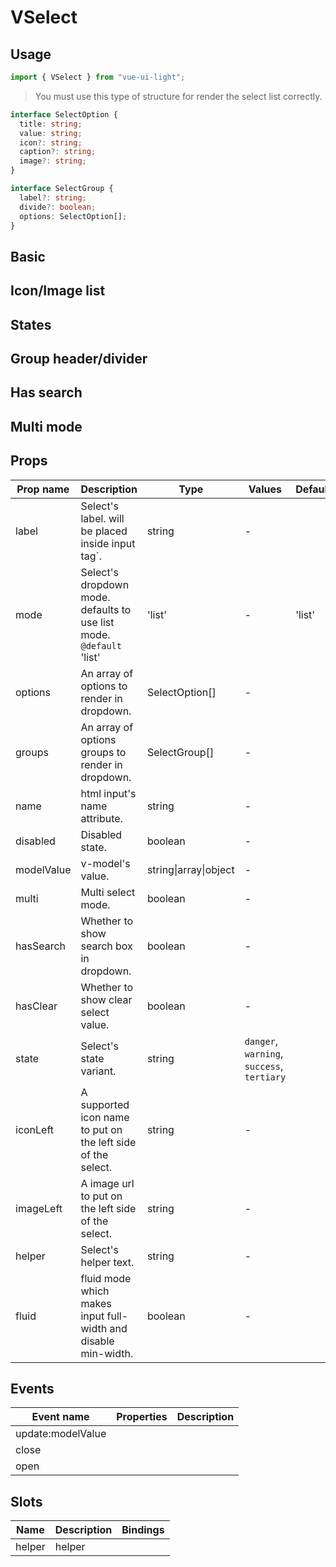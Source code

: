 # VSelect

## Usage

```js
import { VSelect } from "vue-ui-light";
```

> You must use this type of structure for render the select list correctly.

```ts
interface SelectOption {
  title: string;
  value: string;
  icon?: string;
  caption?: string;
  image?: string;
}

interface SelectGroup {
  label?: string;
  divide?: boolean;
  options: SelectOption[];
}
```

## Basic

<example min-height="550" :modelData="modelData">
<template #preview="{ data }">
	<v-row class="flex flex-row gap-8">
		<v-select :model-value="modelData ? modelData : ''"
			:options="[
			{
			    title: 'Today',
			    caption: 'email1@email.com',
			    value: '1',
			},
			{
			    title: 'Yesterday',
			    caption: 'email2@email.com',
			    value: '2',
			},
			{
			    title: 'Current week',
			    caption: 'email3@email.com',
			    value: '3',
			},
			{
			    title: 'Last 15 days',
			    caption: 'email4@email.com',
			    value: '4',
			},
            ]"
		label="Select Basic"
		@update:modelValue="modelData =  $event"
		/>
				<v-select :model-value="modelData ? modelData : ''"
				icon-left="description"
				:options="[
                {
                    title: 'Today',
                    caption: 'email1@email.com',
                    value: '1',
                },
                {
                    title: 'Yesterday',
                    caption: 'email2@email.com',
                    value: '2',
                },
                {
                    title: 'Current week',
                    caption: 'email3@email.com',
                    value: '3',
                },
                {
                    title: 'Last 15 days',
                    caption: 'email4@email.com',
                    value: '4',
                },
            ]"
			label="Select Icon"
			@update:modelValue="modelData =  $event"
			/>
			<v-select :model-value="modelData ? modelData : ''"
				image-left="https://www.uifaces.co/wp-content/themes/uifaces-theme/src/img/home-animation/avatar-4.svg"
				:options='[
                        {
                            title: "Today",
                            caption: "email1@email.com",
                            value: "1",
                        },
                        {
                            title: "Yesterday",
                            caption: "email2@email.com",
                            value: "2",
                        },
                        {
                            title: "Current week",
                            caption: "email3@email.com",
                            value: "3",
                        },
                    ]'
			label="Select Image"
			@update:modelValue="modelData =  $event"
			/>
			<v-row>
			<div class="w-px h-px overflow-hidden text-neutral-25">{{modelData}}</div>
			<div class="w-px h-px overflow-hidden text-neutral-25">{{data}}</div>
			</v-row>
	</v-row>
</template>

<template v-slot:source>

```html
<v-select v-model="select" :options="Options" label="Select Basic" />
<v-select
  v-model="select"
  :options="Options"
  label="Select Icon"
  icon-left="description"
/>
<v-select
  v-model="select"
  :options="Options"
  label="Select Image"
  :image-left="image"
/>
```

```ts
data() {
	return {
	    select: [],
		image : 'your image path'
		Options : [
			{
				title: 'Today',
				caption: 'email1@email.com',
				value: '1',
			},
			...
		] as SelectOption[]
	}
}

```

</template>
</example>

## Icon/Image list

<example min-height="450" :modelData="modelData">
<template #preview="{ data }">
	<v-row class="flex flex-row gap-8">
		<v-select :model-value="modelData ? modelData : ''" icon-left="online"
				:options="[
                {
                    title: 'Today',
                    caption: 'email1@email.com',
					icon: 'description',
                    value: '1',
                },
                {
                    title: 'Yesterday',
                    caption: 'email1@email.com',
					icon: 'offline',
                    value: '2',
                },
                {
                    title: 'Monday',
                    caption: 'email1@email.com',
					icon: 'plus',
                    value: '3',
                },
                {
                    title: 'Friday',
                    caption: 'email1@email.com',
					icon: 'online',
                    value: '5',
                },
            ]"
			label="Select Basic"
			@update:modelValue="modelData =  $event"
			/>
			<v-select :model-value="modelData ? modelData  : []"
				image-left="https://www.uifaces.co/wp-content/themes/uifaces-theme/src/img/home-animation/avatar-4.svg"
				:options='[
                        {
                            title: "Today",
                            caption: "email1@email.com",
							image: "https://cloudflare-ipfs.com/ipfs/Qmd3W5DuhgHirLHGVixi6V76LhCkZUz6pnFt5AJBiyvHye/avatar/70.jpg",
                            value: "1",
                        },
                        {
                            title: "Yesterday",
                            caption: "email2@email.com",
							image: "https://cloudflare-ipfs.com/ipfs/Qmd3W5DuhgHirLHGVixi6V76LhCkZUz6pnFt5AJBiyvHye/avatar/496.jpg",
                            value: "2",
                        },
                        {
                            title: "Current week",
                            caption: "email3@email.com",
							image: "https://cloudflare-ipfs.com/ipfs/Qmd3W5DuhgHirLHGVixi6V76LhCkZUz6pnFt5AJBiyvHye/avatar/946.jpg",
                            value: "3",
                        },
                    ]'
			label="Select Image"
			@update:modelValue="modelData =  $event"
			/>
			<v-row>
			<div class="w-px h-px overflow-hidden text-neutral-25">{{modelData}}</div>
			<div class="w-px h-px overflow-hidden text-neutral-25">{{data}}</div>
			</v-row>
	</v-row>
</template>

<template v-slot:source>

```html
<v-select
  v-model="select"
  :options="Options"
  label="Icon list"
  icon-left="online"
/>
<v-select
  v-model="select"
  :options="OptionsImage"
  label="Image list"
  :image-left="image"
/>
```

```ts
data() {
	return {
	    select: [],
		image : 'your image path'
		Options : [
			{
				title: 'Today',
				caption: 'email1@email.com',
				icon: 'offline', //and  online
				value: '1',
			},
			...
		] as SelectOption[]
		OptionsImage : [
			{
				title: 'Today',
				caption: 'email1@email.com',
				image: "Your image path",
				value: '1',
			},
			...
		] as SelectOption[]
	}
}

```

</template>
</example>

## States

<example min-height="550" :modelData="modelData">
<template #preview="{ data }">
	<v-row class="flex flex-row gap-8">
	<v-select :model-value="modelData ? modelData : ''" icon-left="description" disabled
				:options="[
                {
                    title: 'Today',
                    caption: 'email1@email.com',
					icon: 'online',
                    value: '1',
                },
            ]"
			label="Select Disabled"
			@update:modelValue="modelData =  $event"
			/>
			<v-select :model-value="modelData ? modelData : ''" state="tertiary"
				image-left="https://www.uifaces.co/wp-content/themes/uifaces-theme/src/img/home-animation/avatar-4.svg"
				:options='[
                        {
                            title: "Today",
                            caption: "email1@email.com",
							image: "https://cloudflare-ipfs.com/ipfs/Qmd3W5DuhgHirLHGVixi6V76LhCkZUz6pnFt5AJBiyvHye/avatar/70.jpg",
                            value: "1",
                        },
                        {
                            title: "Yesterday",
                            caption: "email2@email.com",
							image: "https://cloudflare-ipfs.com/ipfs/Qmd3W5DuhgHirLHGVixi6V76LhCkZUz6pnFt5AJBiyvHye/avatar/496.jpg",
                            value: "2",
                        },
                        {
                            title: "Current week",
                            caption: "email3@email.com",
							image: "https://cloudflare-ipfs.com/ipfs/Qmd3W5DuhgHirLHGVixi6V76LhCkZUz6pnFt5AJBiyvHye/avatar/946.jpg",
                            value: "3",
                        },
                    ]'
			label="Select Tertiary"
			@update:modelValue="modelData =  $event"
			/>
		<v-select :model-value="modelData ? modelData : ''" icon-left="online" state="danger"
				:options="[
                {
                    title: 'Today',
                    caption: 'email1@email.com',
					icon: 'online',
                    value: '1',
                },
                {
                    title: 'Yesterday',
                    caption: 'email2@email.com',
					icon: 'offline',
                    value: '2',
                },
                {
                    title: 'Current week',
                    caption: 'email3@email.com',
					icon: 'offline',
                    value: '3',
                },
                {
                    title: 'Last 15 days',
                    caption: 'email4@email.com',
					icon: 'online',
                    value: '4',
                },
            ]"
			label="Select Danger"
			@update:modelValue="modelData =  $event"
			/>
			<v-select :model-value="modelData ? modelData : ''" state="success"
				image-left="https://www.uifaces.co/wp-content/themes/uifaces-theme/src/img/home-animation/avatar-4.svg"
				:options='[
                        {
                            title: "Today",
                            caption: "email1@email.com",
							image: "https://cloudflare-ipfs.com/ipfs/Qmd3W5DuhgHirLHGVixi6V76LhCkZUz6pnFt5AJBiyvHye/avatar/70.jpg",
                            value: "1",
                        },
                        {
                            title: "Yesterday",
                            caption: "email2@email.com",
							image: "https://cloudflare-ipfs.com/ipfs/Qmd3W5DuhgHirLHGVixi6V76LhCkZUz6pnFt5AJBiyvHye/avatar/496.jpg",
                            value: "2",
                        },
                        {
                            title: "Current week",
                            caption: "email3@email.com",
							image: "https://cloudflare-ipfs.com/ipfs/Qmd3W5DuhgHirLHGVixi6V76LhCkZUz6pnFt5AJBiyvHye/avatar/946.jpg",
                            value: "3",
                        },
                    ]'
			label="Select Success"
			@update:modelValue="modelData =  $event"
			/>
			<v-row>
			<div class="w-px h-px overflow-hidden text-neutral-25">{{modelData}}</div>
			<div class="w-px h-px overflow-hidden text-neutral-25">{{data}}</div>
			</v-row>
	</v-row>
</template>

<template v-slot:source>

```html
<v-select
  v-model="select"
  :options="Options"
  label="Select Disabled"
  icon-left="description"
  disabled
/>
<v-select
  v-model="select"
  :options="OptionsImage"
  label="Tertiary list"
  :image-left="image"
  state="tertiary"
/>
<v-select
  v-model="select"
  :options="Options"
  label="Danger list"
  icon-left="online"
  state="danger"
/>
<v-select
  v-model="select"
  :options="OptionsImage"
  label="Success list"
  :image-left="image"
  state="success"
/>
```

```ts
data() {
	return {
	    select: [],
		image : 'your image path'
		Options : [
			{
				title: 'Today',
				caption: 'email1@email.com',
				icon: 'offline', //and  online
				value: '1',
			},
			...
		] as SelectOption[]
		OptionsImage : [
			{
				title: 'Today',
				caption: 'email1@email.com',
				image: "Your image path",
				value: '1',
			},
			...
		] as SelectOption[]
	}
}

```

</template>
</example>

## Group header/divider

<example min-height="450">
<template #preview>
	<v-row class="flex flex-row gap-8">
			<v-select v-model="dataImage" state="tertiary"
				image-left="https://www.uifaces.co/wp-content/themes/uifaces-theme/src/img/home-animation/avatar-4.svg"
				:groups='[
                {
                    label: "",
                    options: [
                        {
                            title: "Today",
                            image: "https://cloudflare-ipfs.com/ipfs/Qmd3W5DuhgHirLHGVixi6V76LhCkZUz6pnFt5AJBiyvHye/avatar/70.jpg",
                            caption: "email1@email.com",
                            value: "1",
                        },
                        {
                            title: "Yesterday",
                            image: "https://cloudflare-ipfs.com/ipfs/Qmd3W5DuhgHirLHGVixi6V76LhCkZUz6pnFt5AJBiyvHye/avatar/496.jpg",
                            caption: "email2@email.com",
                            value: "2",
                        },
                    ],
                },
                {
                    label: "Section header 2",
                    options: [
                        {
                            title: "Last 15 days",
                            image: "https://cloudflare-ipfs.com/ipfs/Qmd3W5DuhgHirLHGVixi6V76LhCkZUz6pnFt5AJBiyvHye/avatar/475.jpg",
                            caption: "email4@email.com",
                            value: "4",
                        },
                        {
                            title: "Last 30 days",
                            image: "https://cloudflare-ipfs.com/ipfs/Qmd3W5DuhgHirLHGVixi6V76LhCkZUz6pnFt5AJBiyvHye/avatar/84.jpg",
                            caption: "email5@email.com",
                            value: "5",
                        },
                    ],
                },
            ]'
			label="Group Header"
			@update:modelValue="dataImage =  $event"
			/>
			<v-select v-model="dataDivid"
				:groups='[
                {
                    divide: false,
                    options: [
                        {
                            title: "Today",
                            image: "https://cloudflare-ipfs.com/ipfs/Qmd3W5DuhgHirLHGVixi6V76LhCkZUz6pnFt5AJBiyvHye/avatar/70.jpg",
                            caption: "email1@email.com",
                            value: "1",
                        },
                        {
                            title: "Yesterday",
                            image: "https://cloudflare-ipfs.com/ipfs/Qmd3W5DuhgHirLHGVixi6V76LhCkZUz6pnFt5AJBiyvHye/avatar/496.jpg",
                            caption: "email2@email.com",
                            value: "2",
                        },
                    ],
                },
                {
                    divide: true,
                    options: [
                        {
                            title: "Last 15 days",
                            image: "https://cloudflare-ipfs.com/ipfs/Qmd3W5DuhgHirLHGVixi6V76LhCkZUz6pnFt5AJBiyvHye/avatar/475.jpg",
                            caption: "email4@email.com",
                            value: "4",
                        },
                    ],
                },
            ]'
			label="Group Divider"
			@update:modelValue="dataDivid =  $event"
			/>
	</v-row>
</template>

<template v-slot:source>

```html
<v-select
  v-model="select"
  :groups="groupOptions"
  label="Group Header"
  :image-left="image"
  state="tertiary"
/>
<v-select
  v-model="select"
  :groups="groupOptionVDivider"
  label="Group Divider"
/>
```

```ts
data() {
	return {
	    select: [],
		image : 'your image path',
		groupOptions : [
				{
                    label: null,
                    options: [
                        {
                            title: "Last 15 days",
                            image: "Your image path",
                            caption: "email4@email.com",
                            value: "4",
                        },
						...
                    ],
                },
				{
                    label: "Section header 2",
                    options: [
                        {
                            title: "Last 15 days",
                            image: "Your image path",
                            caption: "email4@email.com",
                            value: "4",
                        },
						...
                    ],
                },
			...
		] as SelectGroup ,

		groupOptionVDivider : [
				{
                    divide: false,
                    options: [
                        {
                            title: "Last 15 days",
                            image: "Your image path",
                            caption: "email4@email.com",
                            value: "4",
                        },
						...
                    ],
                },
				{
                    divide: true,
                    options: [
                        {
                            title: "Last 15 days",
                            image: "Your image path",
                            caption: "email4@email.com",
                            value: "4",
                        },
						...
                    ],
                },
			...
		] as SelectGroup ,

	}
}

```

</template>
</example>

## Has search

<example min-height="400" :modelData="modelData">
<template #preview="{ data }">
	<v-row class="flex flex-row gap-8">
	<code>Search functionality is on " title " field</code>
	<v-select v-model="dataSearch" has-search icon-left="online"
				:options="[
                {
                    title: 'Today',
                    caption: 'email1@email.com',
					icon: 'description',
                    value: '1',
                },
                {
                    title: 'Yesterday',
                    caption: 'email1@email.com',
					icon: 'offline',
                    value: '2',
                },
                {
                    title: 'Monday',
                    caption: 'email1@email.com',
					icon: 'plus',
                    value: '3',
                },
                {
                    title: 'Friday',
                    caption: 'email1@email.com',
					icon: 'online',
                    value: '5',
                },
            ]"
			label="Search list"
			@update:modelValue="dataSearch =  $event"
			/>
			<code>Clear functionality not work correctly only in docgn because lack of reactivity</code>
			<v-select :model-value="modelData ? modelData : ''" has-clear icon-left="offline"
				:options="[
                {
                    title: 'Today',
                    caption: 'email1@email.com',
					icon: 'offline',
                    value: '1',
                },
                {
                    title: 'Yesterday',
                    caption: 'email1@email.com',
					icon: 'offline',
                    value: '2',
                },
            ]"
			label="Clear list"
			@update:modelValue="modelData =  $event"
			/>
			<v-row>
			<div class="w-px h-px overflow-hidden text-neutral-25">{{modelData}}</div>
			<div class="w-px h-px overflow-hidden text-neutral-25">{{data}}</div>
			</v-row>
	</v-row>
</template>

<template v-slot:source>

```html
<v-select
  v-model="select"
  :options="Options"
  has-search
  label="Search list"
  icon-left="online"
/>
<v-select
  v-model="select"
  :options="Options"
  has-clear
  label="Clear list"
  icon-left="offline"
/>
```

```ts
data() {
	return {
	    select: [],
		image : 'your image path'
		Options : [
			{
				title: 'Today',
				caption: 'email1@email.com',
				icon: 'offline', //and  online
				value: '1',
			},
			...
		] as SelectOption[]
	}
}

```

</template>
</example>

## Multi mode

<example min-height="400" :modelData="modelData">
<template #preview="{ data }">
	<v-row class="flex flex-row gap-8">
	<code>Clear Selection not work correctly only in docgn because lack of reactivity</code>
	<v-select multi :model-value="modelData ? modelData : ''"  image-left="https://www.uifaces.co/wp-content/themes/uifaces-theme/src/img/home-animation/avatar-4.svg"
				:options='[
    					{
                            title: "Today",
                            caption: "email1@email.com",
							image: "https://cloudflare-ipfs.com/ipfs/Qmd3W5DuhgHirLHGVixi6V76LhCkZUz6pnFt5AJBiyvHye/avatar/70.jpg",
                            value: "1",
                        },
                        {
                            title: "Yesterday",
                            caption: "email2@email.com",
							image: "https://cloudflare-ipfs.com/ipfs/Qmd3W5DuhgHirLHGVixi6V76LhCkZUz6pnFt5AJBiyvHye/avatar/496.jpg",
                            value: "2",
                        },
                        {
                            title: "Current week",
                            caption: "email3@email.com",
							image: "https://cloudflare-ipfs.com/ipfs/Qmd3W5DuhgHirLHGVixi6V76LhCkZUz6pnFt5AJBiyvHye/avatar/946.jpg",
                            value: "3",
                        },
            ]'
			label="Multi select"
			@update:modelValue="modelData =  $event"
			/>
			<v-row>
			<div class="w-px h-px overflow-hidden text-neutral-25">{{modelData}}</div>
			<div class="w-px h-px overflow-hidden text-neutral-25">{{data}}</div>
			</v-row>
	</v-row>
</template>

<template v-slot:source>

```html
<v-select
  v-model="select"
  :options="Options"
  multi
  label="Multi select"
  :image-left="image"
/>
```

```ts
data() {
	return {
	    select: [],
		image : 'your image path'
		Options : [
			{
				title: 'Today',
				caption: 'email1@email.com',
				image: 'your image path',
				value: '1',
			},
			...
		] as SelectOption[]
	}
}

```

</template>
</example>

## Props

| Prop name  | Description                                                              | Type                  | Values                                     | Default |
| ---------- | ------------------------------------------------------------------------ | --------------------- | ------------------------------------------ | ------- |
| label      | Select's label. will be placed inside input tag`. | string | -           |
| mode       | Select's dropdown mode. defaults to use list mode.<br/>`@default` 'list' | 'list'                | -                                          | 'list'  |
| options    | An array of options to render in dropdown.                               | SelectOption[]        | -                                          |         |
| groups     | An array of options groups to render in dropdown.                        | SelectGroup[]         | -                                          |         |
| name       | html input's name attribute.                                             | string                | -                                          |         |
| disabled   | Disabled state.                                                          | boolean               | -                                          |         |
| modelValue | v-model's value.                                                         | string\|array\|object | -                                          |         |
| multi      | Multi select mode.                                                       | boolean               | -                                          |         |
| hasSearch  | Whether to show search box in dropdown.                                  | boolean               | -                                          |         |
| hasClear   | Whether to show clear select value.                                      | boolean               | -                                          |         |
| state      | Select's state variant.                                                  | string                | `danger`, `warning`, `success`, `tertiary` |         |
| iconLeft   | A supported icon name to put on the left side of the select.             | string                | -                                          |         |
| imageLeft  | A image url to put on the left side of the select.                       | string                | -                                          |         |
| helper     | Select's helper text.                                                    | string                | -                                          |         |
| fluid      | fluid mode which makes input full-width and disable min-width.           | boolean               | -                                          |         |

## Events

| Event name        | Properties | Description |
| ----------------- | ---------- | ----------- |
| update:modelValue |            |
| close             |            |
| open              |            |

## Slots

| Name   | Description | Bindings |
| ------ | ----------- | -------- |
| helper | helper      |          |
